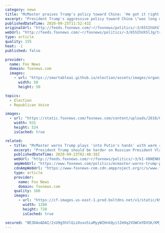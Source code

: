 ```yaml
---
category: news
title: "McMaster praises Trump's policy toward China: 'He got it right'"
excerpt: "President Trump's aggressive policy toward China \"was long overdue,\" former National Security Adviser H.R. McMaster told \"The Fox News Rundown\" Friday. "
publishedDateTime: 2020-09-25T11:52:43Z
originalUrl: "http://feeds.foxnews.com/~r/foxnews/politics/~3/65SIhUXSlJg/trump-china-mcmaster"
webUrl: "http://feeds.foxnews.com/~r/foxnews/politics/~3/65SIhUXSlJg/trump-china-mcmaster"
type: article
quality: 155
heat: -1
published: false

provider:
  name: Fox News
  domain: foxnews.com
  images:
    - url: "https://smartableai.github.io/election/assets/images/organizations/foxnews.com-50x50.jpg"
      width: 50
      height: 50

topics:
  - Election
  - Republican Voice

images:
  - url: "https://static.foxnews.com/foxnews.com/content/uploads/2018/09/HR_McMasterRT1.jpg"
    width: 931
    height: 524
    isCached: true

related:
  - title: "McMaster warns Trump plays 'into Putin's hands' with warm remarks about Russian president"
    excerpt: "President Trump should be harder on Russian President Vladimir Putin in his public statements, former National Security Adviser H.R. McMaster argued on \"The Story\" Tuesday."
    publishedDateTime: 2020-09-23T02:40:38Z
    webUrl: "http://feeds.foxnews.com/~r/foxnews/politics/~3/kI-X8NENKHA/mcmaster-warns-trump-plays-into-putin-hands"
    ampWebUrl: "https://www.foxnews.com/politics/mcmaster-warns-trump-plays-into-putin-hands.amp"
    cdnAmpWebUrl: "https://www-foxnews-com.cdn.ampproject.org/c/s/www.foxnews.com/politics/mcmaster-warns-trump-plays-into-putin-hands.amp"
    type: article
    provider:
      name: Fox News
      domain: foxnews.com
    quality: 166
    images:
      - url: "https://cf-images.us-east-1.prod.boltdns.net/v1/static/694940094001/6c9ceb60-41d9-456c-be89-433c3511b967/b92bb690-5cc8-4e67-9aff-5bd0f7cb0f11/1280x720/match/image.jpg"
        width: 1280
        height: 720
        isCached: true

secured: "BE3DAoADAI/2sU9gShVlQizOsxo5iaMyyWZHnkQyitZm9q2VGWCmYDVSK/KMj/f5RJ8GHOpG3vSo+mufS1q5Y8M5nbdqJJlasIa0wzT6uktKOGt0BWHsK9iuK3xbc4DtN0vt0YXUzDrX23T5cMl0NzD/RIwmK2azMYdDwCXMcXZvrYlIAbSgDfzjzvc+nCwLBEbuEvOcR3E027lxdPUU7Wk9dIpV5SGY73NBJt+VngroSn5q6HYxqhhJXmcz8az3QU+rUIjUrkDnUtbA5ZFCpxF1WgNDiWliEhfa6OPKjoeAMFbTs+AtAjQRuxXybLW/1Yv+4VFeMq+DpOawdlo8eAKEiiDnJqgKJ93LE6I5oek=;5enpu1uRqAaGdtjOFTV53Q=="
---
```


